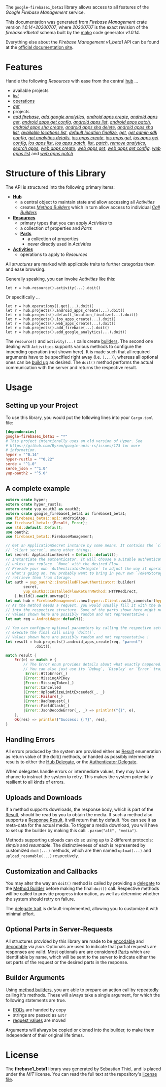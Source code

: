 <!---
DO NOT EDIT !
This file was generated automatically from 'src/mako/api/README.md.mako'
DO NOT EDIT !
-->
The `google-firebase1_beta1` library allows access to all features of the *Google Firebase Management* service.

This documentation was generated from *Firebase Management* crate version *1.0.14+20200707*, where *20200707* is the exact revision of the *firebase:v1beta1* schema built by the [mako](http://www.makotemplates.org/) code generator *v1.0.14*.

Everything else about the *Firebase Management* *v1_beta1* API can be found at the
[official documentation site](https://firebase.google.com).
# Features

Handle the following *Resources* with ease from the central [hub](https://docs.rs/google-firebase1_beta1/1.0.14+20200707/google_firebase1_beta1/FirebaseManagement) ... 

* available projects
 * [*list*](https://docs.rs/google-firebase1_beta1/1.0.14+20200707/google_firebase1_beta1/api::AvailableProjectListCall)
* [operations](https://docs.rs/google-firebase1_beta1/1.0.14+20200707/google_firebase1_beta1/api::Operation)
 * [*get*](https://docs.rs/google-firebase1_beta1/1.0.14+20200707/google_firebase1_beta1/api::OperationGetCall)
* projects
 * [*add firebase*](https://docs.rs/google-firebase1_beta1/1.0.14+20200707/google_firebase1_beta1/api::ProjectAddFirebaseCall), [*add google analytics*](https://docs.rs/google-firebase1_beta1/1.0.14+20200707/google_firebase1_beta1/api::ProjectAddGoogleAnalyticCall), [*android apps create*](https://docs.rs/google-firebase1_beta1/1.0.14+20200707/google_firebase1_beta1/api::ProjectAndroidAppCreateCall), [*android apps get*](https://docs.rs/google-firebase1_beta1/1.0.14+20200707/google_firebase1_beta1/api::ProjectAndroidAppGetCall), [*android apps get config*](https://docs.rs/google-firebase1_beta1/1.0.14+20200707/google_firebase1_beta1/api::ProjectAndroidAppGetConfigCall), [*android apps list*](https://docs.rs/google-firebase1_beta1/1.0.14+20200707/google_firebase1_beta1/api::ProjectAndroidAppListCall), [*android apps patch*](https://docs.rs/google-firebase1_beta1/1.0.14+20200707/google_firebase1_beta1/api::ProjectAndroidAppPatchCall), [*android apps sha create*](https://docs.rs/google-firebase1_beta1/1.0.14+20200707/google_firebase1_beta1/api::ProjectAndroidAppShaCreateCall), [*android apps sha delete*](https://docs.rs/google-firebase1_beta1/1.0.14+20200707/google_firebase1_beta1/api::ProjectAndroidAppShaDeleteCall), [*android apps sha list*](https://docs.rs/google-firebase1_beta1/1.0.14+20200707/google_firebase1_beta1/api::ProjectAndroidAppShaListCall), [*available locations list*](https://docs.rs/google-firebase1_beta1/1.0.14+20200707/google_firebase1_beta1/api::ProjectAvailableLocationListCall), [*default location finalize*](https://docs.rs/google-firebase1_beta1/1.0.14+20200707/google_firebase1_beta1/api::ProjectDefaultLocationFinalizeCall), [*get*](https://docs.rs/google-firebase1_beta1/1.0.14+20200707/google_firebase1_beta1/api::ProjectGetCall), [*get admin sdk config*](https://docs.rs/google-firebase1_beta1/1.0.14+20200707/google_firebase1_beta1/api::ProjectGetAdminSdkConfigCall), [*get analytics details*](https://docs.rs/google-firebase1_beta1/1.0.14+20200707/google_firebase1_beta1/api::ProjectGetAnalyticsDetailCall), [*ios apps create*](https://docs.rs/google-firebase1_beta1/1.0.14+20200707/google_firebase1_beta1/api::ProjectIosAppCreateCall), [*ios apps get*](https://docs.rs/google-firebase1_beta1/1.0.14+20200707/google_firebase1_beta1/api::ProjectIosAppGetCall), [*ios apps get config*](https://docs.rs/google-firebase1_beta1/1.0.14+20200707/google_firebase1_beta1/api::ProjectIosAppGetConfigCall), [*ios apps list*](https://docs.rs/google-firebase1_beta1/1.0.14+20200707/google_firebase1_beta1/api::ProjectIosAppListCall), [*ios apps patch*](https://docs.rs/google-firebase1_beta1/1.0.14+20200707/google_firebase1_beta1/api::ProjectIosAppPatchCall), [*list*](https://docs.rs/google-firebase1_beta1/1.0.14+20200707/google_firebase1_beta1/api::ProjectListCall), [*patch*](https://docs.rs/google-firebase1_beta1/1.0.14+20200707/google_firebase1_beta1/api::ProjectPatchCall), [*remove analytics*](https://docs.rs/google-firebase1_beta1/1.0.14+20200707/google_firebase1_beta1/api::ProjectRemoveAnalyticCall), [*search apps*](https://docs.rs/google-firebase1_beta1/1.0.14+20200707/google_firebase1_beta1/api::ProjectSearchAppCall), [*web apps create*](https://docs.rs/google-firebase1_beta1/1.0.14+20200707/google_firebase1_beta1/api::ProjectWebAppCreateCall), [*web apps get*](https://docs.rs/google-firebase1_beta1/1.0.14+20200707/google_firebase1_beta1/api::ProjectWebAppGetCall), [*web apps get config*](https://docs.rs/google-firebase1_beta1/1.0.14+20200707/google_firebase1_beta1/api::ProjectWebAppGetConfigCall), [*web apps list*](https://docs.rs/google-firebase1_beta1/1.0.14+20200707/google_firebase1_beta1/api::ProjectWebAppListCall) and [*web apps patch*](https://docs.rs/google-firebase1_beta1/1.0.14+20200707/google_firebase1_beta1/api::ProjectWebAppPatchCall)




# Structure of this Library

The API is structured into the following primary items:

* **[Hub](https://docs.rs/google-firebase1_beta1/1.0.14+20200707/google_firebase1_beta1/FirebaseManagement)**
    * a central object to maintain state and allow accessing all *Activities*
    * creates [*Method Builders*](https://docs.rs/google-firebase1_beta1/1.0.14+20200707/google_firebase1_beta1/client::MethodsBuilder) which in turn
      allow access to individual [*Call Builders*](https://docs.rs/google-firebase1_beta1/1.0.14+20200707/google_firebase1_beta1/client::CallBuilder)
* **[Resources](https://docs.rs/google-firebase1_beta1/1.0.14+20200707/google_firebase1_beta1/client::Resource)**
    * primary types that you can apply *Activities* to
    * a collection of properties and *Parts*
    * **[Parts](https://docs.rs/google-firebase1_beta1/1.0.14+20200707/google_firebase1_beta1/client::Part)**
        * a collection of properties
        * never directly used in *Activities*
* **[Activities](https://docs.rs/google-firebase1_beta1/1.0.14+20200707/google_firebase1_beta1/client::CallBuilder)**
    * operations to apply to *Resources*

All *structures* are marked with applicable traits to further categorize them and ease browsing.

Generally speaking, you can invoke *Activities* like this:

```Rust,ignore
let r = hub.resource().activity(...).doit()
```

Or specifically ...

```ignore
let r = hub.operations().get(...).doit()
let r = hub.projects().android_apps_create(...).doit()
let r = hub.projects().default_location_finalize(...).doit()
let r = hub.projects().ios_apps_create(...).doit()
let r = hub.projects().web_apps_create(...).doit()
let r = hub.projects().add_firebase(...).doit()
let r = hub.projects().add_google_analytics(...).doit()
```

The `resource()` and `activity(...)` calls create [builders][builder-pattern]. The second one dealing with `Activities` 
supports various methods to configure the impending operation (not shown here). It is made such that all required arguments have to be 
specified right away (i.e. `(...)`), whereas all optional ones can be [build up][builder-pattern] as desired.
The `doit()` method performs the actual communication with the server and returns the respective result.

# Usage

## Setting up your Project

To use this library, you would put the following lines into your `Cargo.toml` file:

```toml
[dependencies]
google-firebase1_beta1 = "*"
# This project intentionally uses an old version of Hyper. See
# https://github.com/Byron/google-apis-rs/issues/173 for more
# information.
hyper = "^0.14"
hyper-rustls = "^0.22"
serde = "^1.0"
serde_json = "^1.0"
yup-oauth2 = "^5.0"
```

## A complete example

```Rust
extern crate hyper;
extern crate hyper_rustls;
extern crate yup_oauth2 as oauth2;
extern crate google_firebase1_beta1 as firebase1_beta1;
use firebase1_beta1::api::AndroidApp;
use firebase1_beta1::{Result, Error};
use std::default::Default;
use oauth2;
use firebase1_beta1::FirebaseManagement;

// Get an ApplicationSecret instance by some means. It contains the `client_id` and 
// `client_secret`, among other things.
let secret: ApplicationSecret = Default::default();
// Instantiate the authenticator. It will choose a suitable authentication flow for you, 
// unless you replace  `None` with the desired Flow.
// Provide your own `AuthenticatorDelegate` to adjust the way it operates and get feedback about 
// what's going on. You probably want to bring in your own `TokenStorage` to persist tokens and
// retrieve them from storage.
let auth = yup_oauth2::InstalledFlowAuthenticator::builder(
        secret,
        yup_oauth2::InstalledFlowReturnMethod::HTTPRedirect,
    ).build().await.unwrap();
let mut hub = FirebaseManagement::new(hyper::Client::with_connector(hyper::net::HttpsConnector::new(hyper_rustls::TlsClient::new())), auth);
// As the method needs a request, you would usually fill it with the desired information
// into the respective structure. Some of the parts shown here might not be applicable !
// Values shown here are possibly random and not representative !
let mut req = AndroidApp::default();

// You can configure optional parameters by calling the respective setters at will, and
// execute the final call using `doit()`.
// Values shown here are possibly random and not representative !
let result = hub.projects().android_apps_create(req, "parent")
             .doit();

match result {
    Err(e) => match e {
        // The Error enum provides details about what exactly happened.
        // You can also just use its `Debug`, `Display` or `Error` traits
         Error::HttpError(_)
        |Error::MissingAPIKey
        |Error::MissingToken(_)
        |Error::Cancelled
        |Error::UploadSizeLimitExceeded(_, _)
        |Error::Failure(_)
        |Error::BadRequest(_)
        |Error::FieldClash(_)
        |Error::JsonDecodeError(_, _) => println!("{}", e),
    },
    Ok(res) => println!("Success: {:?}", res),
}

```
## Handling Errors

All errors produced by the system are provided either as [Result](https://docs.rs/google-firebase1_beta1/1.0.14+20200707/google_firebase1_beta1/client::Result) enumeration as return value of
the doit() methods, or handed as possibly intermediate results to either the 
[Hub Delegate](https://docs.rs/google-firebase1_beta1/1.0.14+20200707/google_firebase1_beta1/client::Delegate), or the [Authenticator Delegate](https://docs.rs/yup-oauth2/*/yup_oauth2/trait.AuthenticatorDelegate.html).

When delegates handle errors or intermediate values, they may have a chance to instruct the system to retry. This 
makes the system potentially resilient to all kinds of errors.

## Uploads and Downloads
If a method supports downloads, the response body, which is part of the [Result](https://docs.rs/google-firebase1_beta1/1.0.14+20200707/google_firebase1_beta1/client::Result), should be
read by you to obtain the media.
If such a method also supports a [Response Result](https://docs.rs/google-firebase1_beta1/1.0.14+20200707/google_firebase1_beta1/client::ResponseResult), it will return that by default.
You can see it as meta-data for the actual media. To trigger a media download, you will have to set up the builder by making
this call: `.param("alt", "media")`.

Methods supporting uploads can do so using up to 2 different protocols: 
*simple* and *resumable*. The distinctiveness of each is represented by customized 
`doit(...)` methods, which are then named `upload(...)` and `upload_resumable(...)` respectively.

## Customization and Callbacks

You may alter the way an `doit()` method is called by providing a [delegate](https://docs.rs/google-firebase1_beta1/1.0.14+20200707/google_firebase1_beta1/client::Delegate) to the 
[Method Builder](https://docs.rs/google-firebase1_beta1/1.0.14+20200707/google_firebase1_beta1/client::CallBuilder) before making the final `doit()` call. 
Respective methods will be called to provide progress information, as well as determine whether the system should 
retry on failure.

The [delegate trait](https://docs.rs/google-firebase1_beta1/1.0.14+20200707/google_firebase1_beta1/client::Delegate) is default-implemented, allowing you to customize it with minimal effort.

## Optional Parts in Server-Requests

All structures provided by this library are made to be [encodable](https://docs.rs/google-firebase1_beta1/1.0.14+20200707/google_firebase1_beta1/client::RequestValue) and 
[decodable](https://docs.rs/google-firebase1_beta1/1.0.14+20200707/google_firebase1_beta1/client::ResponseResult) via *json*. Optionals are used to indicate that partial requests are responses 
are valid.
Most optionals are are considered [Parts](https://docs.rs/google-firebase1_beta1/1.0.14+20200707/google_firebase1_beta1/client::Part) which are identifiable by name, which will be sent to 
the server to indicate either the set parts of the request or the desired parts in the response.

## Builder Arguments

Using [method builders](https://docs.rs/google-firebase1_beta1/1.0.14+20200707/google_firebase1_beta1/client::CallBuilder), you are able to prepare an action call by repeatedly calling it's methods.
These will always take a single argument, for which the following statements are true.

* [PODs][wiki-pod] are handed by copy
* strings are passed as `&str`
* [request values](https://docs.rs/google-firebase1_beta1/1.0.14+20200707/google_firebase1_beta1/client::RequestValue) are moved

Arguments will always be copied or cloned into the builder, to make them independent of their original life times.

[wiki-pod]: http://en.wikipedia.org/wiki/Plain_old_data_structure
[builder-pattern]: http://en.wikipedia.org/wiki/Builder_pattern
[google-go-api]: https://github.com/google/google-api-go-client

# License
The **firebase1_beta1** library was generated by Sebastian Thiel, and is placed 
under the *MIT* license.
You can read the full text at the repository's [license file][repo-license].

[repo-license]: https://github.com/Byron/google-apis-rsblob/master/LICENSE.md

